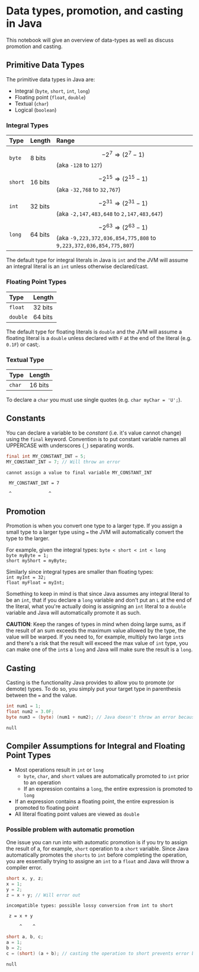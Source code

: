 # Data types, promotion, and casting in Java
This notebook will give an overview of data-types as well as discuss promotion and casting.

## Primitive Data Types
The primitive data types in Java are:
- Integral (`byte`, `short`, `int`, `long`)
- Floating point (`float`, `double`)
- Textual (`char`)
- Logical (`boolean`)

### Integral Types
Type|Length|Range
:--|:--|:--
`byte`|8 bits|$$-2^{7} \Rightarrow (2^{7}-1)$$ (aka `-128` to `127`)
`short`|16 bits|$$-2^{15} \Rightarrow (2^{15}-1)$$ (aka `-32,768` to `32,767`)
`int`|32 bits|$$-2^{31} \Rightarrow (2^{31}-1)$$ (aka `-2,147,483,648` to `2,147,483,647`)
`long`|64 bits|$$-2^{63} \Rightarrow (2^{63}-1)$$ (aka `-9,223,372,036,854,775,808` to `9,223,372,036,854,775,807`)

The default type for integral literals in Java is `int` and the JVM will assume an integral literal is an `int` unless otherwise declared/cast.

### Floating Point Types
Type|Length
:--|:--
`float`|32 bits
`double`|64 bits

The default type for floating literals is `double` and the JVM will assume a floating literal is a `double` unless declared with `F` at the end of the literal (e.g. `0.1F`) or cast;.

### Textual Type
Type|Length
:--|:--
`char`|16 bits

To declare a `char` you must use single quotes (e.g. `char myChar = 'U';`).

## Constants
You can declare a variable to be *constant* (i.e. it's value cannot change) using the `final` keyword. Convention is to put constant variable names all UPPERCASE with underscores (`_`) separating words.


```Java
final int MY_CONSTANT_INT = 5;
MY_CONSTANT_INT = 7; // Will throw an error
```


    cannot assign a value to final variable MY_CONSTANT_INT

     MY_CONSTANT_INT = 7

     ^              ^     


## Promotion
Promotion is when you convert one type to a larger type. If you assign a small type to a larger type using `=` the JVM will automatically convert the type to the larger.

For example, given the integral types:
`byte < short < int < long`
<br>
`byte myByte = 1;`
<br>
`short myShort = myByte;`

Similarly since integral types are smaller than floating types:
<br>
`int myInt = 32;`
<br>
`float myFloat = myInt;`

Something to keep in mind is that since Java assumes any integral literal to be an `int`, that if you declare a `long` variable and don't put an `L` at the end of the literal, what you're actually doing is assigning an `int` literal to a `double` variable and Java will automatically promote it as such.

**CAUTION**: Keep the ranges of types in mind when doing large sums, as if the result of an sum exceeds the maximum value allowed by the type, the value will be warped. If you need to, for example, multiply two large `int`s and there's a risk that the result will exceed the max value of `int` type, you can make one of the `int`s a `long` and Java will make sure the result is a `long`.

## Casting
Casting is the functionality Java provides to allow you to promote (or demote) types. To do so, you simply put your target type in parenthesis between the `=` and the value.


```Java
int num1 = 1;
float num2 = 3.0F;
byte num3 = (byte) (num1 + num2); // Java doesn't throw an error because we are explicitly telling the JVM to cast the sum of the int & float to a smaller
```




    null



## Compiler Assumptions for Integral and Floating Point Types
- Most operations result in `int` or `long`
    - `byte`, `char`, and `short` values are automatically promoted to `int` prior to an operation
    - If an expression contains a `long`, the entire expression is promoted to `long`
- If an expression contains a floating point, the entire expression is promoted to floating point
- All literal floating point values are viewed as `double`

### Possible problem with automatic promotion
One issue you can run into with automatic promotion is if you try to assign the result of a, for example, `short` operation to a `short` variable. Since Java automatically promotes the `shorts` to `int` before completing the operation, you are essentially trying to assigne an `int` to a `float` and Java will throw a compiler error.


```Java
short x, y, z;
x = 1;
y = 2;
z = x + y; // Will error out
```


    incompatible types: possible lossy conversion from int to short

     z = x + y

         ^    ^ 



```Java
short a, b, c;
a = 1;
b = 2;
c = (short) (a + b); // casting the operation to short prevents error but can result in a loss of precision
```




    null


